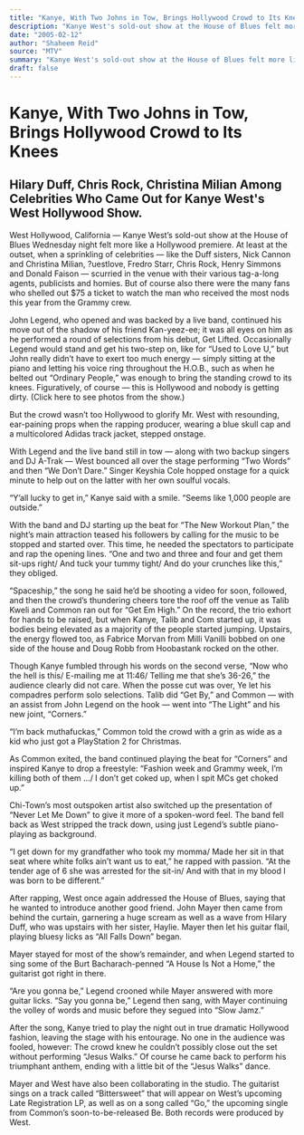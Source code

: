 ```yaml
---
title: "Kanye, With Two Johns in Tow, Brings Hollywood Crowd to Its Knees"
description: "Kanye West's sold-out show at the House of Blues felt more like a Hollywood premiere. At least at the outset, when a sprinkling of celebrities scurried in the venue with their various tag-a-long agent..."
date: "2005-02-12"
author: "Shaheem Reid"
source: "MTV"
summary: "Kanye West's sold-out show at the House of Blues felt more like a Hollywood premiere. At least at the outset, when a sprinkling of celebrities scurried in the venue with their various tag-a-long agents, publicists and homies. But of course also there were the many fans who shelled out $75 a ticket to watch the man who received most nods this year from the Grammy crew."
draft: false
---
```


# Kanye, With Two Johns in Tow, Brings Hollywood Crowd to Its Knees

## Hilary Duff, Chris Rock, Christina Milian Among Celebrities Who Came Out for Kanye West's West Hollywood Show.

West Hollywood, California — Kanye West’s sold-out show at the House of Blues Wednesday night felt more like a Hollywood premiere. At least at the outset, when a sprinkling of celebrities — like the Duff sisters, Nick Cannon and Christina Milian, ?uestlove, Fredro Starr, Chris Rock, Henry Simmons and Donald Faison — scurried in the venue with their various tag-a-long agents, publicists and homies. But of course also there were the many fans who shelled out $75 a ticket to watch the man who received the most nods this year from the Grammy crew.

John Legend, who opened and was backed by a live band, continued his move out of the shadow of his friend Kan-yeez-ee; it was all eyes on him as he performed a round of selections from his debut, Get Lifted. Occasionally Legend would stand and get his two-step on, like for “Used to Love U,” but John really didn’t have to exert too much energy — simply sitting at the piano and letting his voice ring throughout the H.O.B., such as when he belted out “Ordinary People,” was enough to bring the standing crowd to its knees. Figuratively, of course — this is Hollywood and nobody is getting dirty. (Click here to see photos from the show.)

But the crowd wasn’t too Hollywood to glorify Mr. West with resounding, ear-paining props when the rapping producer, wearing a blue skull cap and a multicolored Adidas track jacket, stepped onstage.

With Legend and the live band still in tow — along with two backup singers and DJ A-Trak — West bounced all over the stage performing “Two Words” and then “We Don’t Dare.” Singer Keyshia Cole hopped onstage for a quick minute to help out on the latter with her own soulful vocals.

“Y’all lucky to get in,” Kanye said with a smile. “Seems like 1,000 people are outside.”

With the band and DJ starting up the beat for “The New Workout Plan,” the night’s main attraction teased his followers by calling for the music to be stopped and started over. This time, he needed the spectators to participate and rap the opening lines. “One and two and three and four and get them sit-ups right/ And tuck your tummy tight/ And do your crunches like this,” they obliged.

“Spaceship,” the song he said he’d be shooting a video for soon, followed, and then the crowd’s thundering cheers tore the roof off the venue as Talib Kweli and Common ran out for “Get Em High.” On the record, the trio exhort for hands to be raised, but when Kanye, Talib and Com started up, it was bodies being elevated as a majority of the people started jumping. Upstairs, the energy flowed too, as Fabrice Morvan from Milli Vanilli bobbed on one side of the house and Doug Robb from Hoobastank rocked on the other.

Though Kanye fumbled through his words on the second verse, “Now who the hell is this/ E-mailing me at 11:46/ Telling me that she’s 36-26,” the audience clearly did not care. When the posse cut was over, Ye let his compadres perform solo selections. Talib did “Get By,” and Common — with an assist from John Legend on the hook — went into “The Light” and his new joint, “Corners.”

“I’m back muthafuckas,” Common told the crowd with a grin as wide as a kid who just got a PlayStation 2 for Christmas.

As Common exited, the band continued playing the beat for “Corners” and inspired Kanye to drop a freestyle: “Fashion week and Grammy week, I’m killing both of them .../ I don’t get coked up, when I spit MCs get choked up.”

Chi-Town’s most outspoken artist also switched up the presentation of “Never Let Me Down” to give it more of a spoken-word feel. The band fell back as West stripped the track down, using just Legend’s subtle piano-playing as background.

“I get down for my grandfather who took my momma/ Made her sit in that seat where white folks ain’t want us to eat,” he rapped with passion. “At the tender age of 6 she was arrested for the sit-in/ And with that in my blood I was born to be different.”

After rapping, West once again addressed the House of Blues, saying that he wanted to introduce another good friend. John Mayer then came from behind the curtain, garnering a huge scream as well as a wave from Hilary Duff, who was upstairs with her sister, Haylie. Mayer then let his guitar flail, playing bluesy licks as “All Falls Down” began.

Mayer stayed for most of the show’s remainder, and when Legend started to sing some of the Burt Bacharach-penned “A House Is Not a Home,” the guitarist got right in there.

“Are you gonna be,” Legend crooned while Mayer answered with more guitar licks. “Say you gonna be,” Legend then sang, with Mayer continuing the volley of words and music before they segued into “Slow Jamz.”

After the song, Kanye tried to play the night out in true dramatic Hollywood fashion, leaving the stage with his entourage. No one in the audience was fooled, however: The crowd knew he couldn’t possibly close out the set without performing “Jesus Walks.” Of course he came back to perform his triumphant anthem, ending with a little bit of the “Jesus Walks” dance.

Mayer and West have also been collaborating in the studio. The guitarist sings on a track called “Bittersweet” that will appear on West’s upcoming Late Registration LP, as well as on a song called “Go,” the upcoming single from Common’s soon-to-be-released Be. Both records were produced by West.
